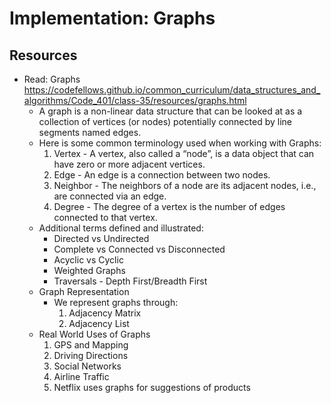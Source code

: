 #  Implementation: Graphs

##  Resources
-  Read: Graphs  https://codefellows.github.io/common_curriculum/data_structures_and_algorithms/Code_401/class-35/resources/graphs.html
    -  A graph is a non-linear data structure that can be looked at as a collection of vertices (or nodes) potentially connected by line segments named edges.
    -  Here is some common terminology used when working with Graphs:
        1.  Vertex - A vertex, also called a “node”, is a data object that can have zero or more adjacent vertices.
        2.  Edge - An edge is a connection between two nodes.
        3.  Neighbor - The neighbors of a node are its adjacent nodes, i.e., are connected via an edge.
        4.  Degree - The degree of a vertex is the number of edges connected to that vertex.
    -  Additional terms defined and illustrated:
        -  Directed vs Undirected
        -  Complete vs Connected vs Disconnected
        -  Acyclic vs Cyclic
        -  Weighted Graphs
        -  Traversals - Depth First/Breadth First
    - Graph Representation
        -  We represent graphs through:
            1.  Adjacency Matrix
            2.  Adjacency List
    -  Real World Uses of Graphs
        1.  GPS and Mapping
        2.  Driving Directions
        3.  Social Networks
        4.  Airline Traffic
        5.  Netflix uses graphs for suggestions of products